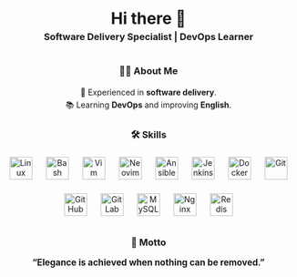 <div align="center" style="margin-bottom: 40px;">
  <h1 style="margin-bottom: 5px; transition: all 0.3s;" onmouseover="this.style.transform='scale(1.05)'" onmouseout="this.style.transform='scale(1)'">Hi there 👋</h1>
  <h3 style="margin-top: 0; transition: all 0.3s;" onmouseover="this.style.transform='scale(1.02)'" onmouseout="this.style.transform='scale(1)'">Software Delivery Specialist | DevOps Learner</h3>
</div>

<div align="center" style="margin-bottom: 30px;">
  <h3>👩‍💻 About Me</h3>
  <p style="margin: 5px 0 0 0; line-height: 1.6;">
    💼 Experienced in <b>software delivery</b>.<br/>
    📚 Learning <b>DevOps</b> and improving <b>English</b>.
  </p>
</div>

<div align="center" style="margin-bottom: 30px;">
  <h3>🛠 Skills</h3>
  <div style="display: flex; flex-wrap: wrap; justify-content: center; gap: 12px; margin-top: 10px;">
    <img src="https://skillicons.dev/icons?i=linux" height="40" alt="Linux" title="Linux" style="margin: 6px; transition: all 0.3s;" onmouseover="this.style.transform='scale(1.2)'" onmouseout="this.style.transform='scale(1)'"/>
    <img src="https://skillicons.dev/icons?i=bash" height="40" alt="Bash" title="Bash" style="margin: 6px; transition: all 0.3s;" onmouseover="this.style.transform='scale(1.2)'" onmouseout="this.style.transform='scale(1)'"/>
    <img src="https://skillicons.dev/icons?i=vim" height="40" alt="Vim" title="Vim" style="margin: 6px; transition: all 0.3s;" onmouseover="this.style.transform='scale(1.2)'" onmouseout="this.style.transform='scale(1)'"/>
    <img src="https://skillicons.dev/icons?i=neovim" height="40" alt="Neovim" title="Neovim" style="margin: 6px; transition: all 0.3s;" onmouseover="this.style.transform='scale(1.2)'" onmouseout="this.style.transform='scale(1)'"/>
    <img src="https://skillicons.dev/icons?i=ansible" height="40" alt="Ansible" title="Ansible" style="margin: 6px; transition: all 0.3s;" onmouseover="this.style.transform='scale(1.2)'" onmouseout="this.style.transform='scale(1)'"/>
    <img src="https://skillicons.dev/icons?i=jenkins" height="40" alt="Jenkins" title="Jenkins" style="margin: 6px; transition: all 0.3s;" onmouseover="this.style.transform='scale(1.2)'" onmouseout="this.style.transform='scale(1)'"/>
    <img src="https://skillicons.dev/icons?i=docker" height="40" alt="Docker" title="Docker" style="margin: 6px; transition: all 0.3s;" onmouseover="this.style.transform='scale(1.2)'" onmouseout="this.style.transform='scale(1)'"/>
    <img src="https://skillicons.dev/icons?i=git" height="40" alt="Git" title="Git" style="margin: 6px; transition: all 0.3s;" onmouseover="this.style.transform='scale(1.2)'" onmouseout="this.style.transform='scale(1)'"/>
    <img src="https://skillicons.dev/icons?i=github" height="40" alt="GitHub" title="GitHub" style="margin: 6px; transition: all 0.3s;" onmouseover="this.style.transform='scale(1.2)'" onmouseout="this.style.transform='scale(1)'"/>
    <img src="https://skillicons.dev/icons?i=gitlab" height="40" alt="GitLab" title="GitLab" style="margin: 6px; transition: all 0.3s;" onmouseover="this.style.transform='scale(1.2)'" onmouseout="this.style.transform='scale(1)'"/>
    <img src="https://skillicons.dev/icons?i=mysql" height="40" alt="MySQL" title="MySQL" style="margin: 6px; transition: all 0.3s;" onmouseover="this.style.transform='scale(1.2)'" onmouseout="this.style.transform='scale(1)'"/>
    <img src="https://skillicons.dev/icons?i=nginx" height="40" alt="Nginx" title="Nginx" style="margin: 6px; transition: all 0.3s;" onmouseover="this.style.transform='scale(1.2)'" onmouseout="this.style.transform='scale(1)'"/>
    <img src="https://skillicons.dev/icons?i=redis" height="40" alt="Redis" title="Redis" style="margin: 6px; transition: all 0.3s;" onmouseover="this.style.transform='scale(1.2)'" onmouseout="this.style.transform='scale(1)'"/>
  </div>
</div>

<div align="center" style="margin-bottom: 40px;">
  <h3>🧘 Motto</h3>
  <p style="font-size: 1.1em; margin-top: 5px;"><b>“Elegance is achieved when nothing can be removed.”</b></p>
</div>
